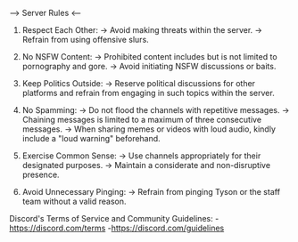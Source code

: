 --> Server Rules <--

1. Respect Each Other:
-> Avoid making threats within the server.
-> Refrain from using offensive slurs.

2. No NSFW Content:
-> Prohibited content includes but is not limited to pornography and gore.
-> Avoid initiating NSFW discussions or baits.

3. Keep Politics Outside:
-> Reserve political discussions for other platforms and refrain from engaging in such topics within the server.

4. No Spamming:
-> Do not flood the channels with repetitive messages.
-> Chaining messages is limited to a maximum of three consecutive messages.
-> When sharing memes or videos with loud audio, kindly include a "loud warning" beforehand.

5. Exercise Common Sense:
-> Use channels appropriately for their designated purposes.
-> Maintain a considerate and non-disruptive presence.

6. Avoid Unnecessary Pinging:
-> Refrain from pinging Tyson or the staff team without a valid reason.

Discord's Terms of Service and Community Guidelines:
-https://discord.com/terms
-https://discord.com/guidelines
